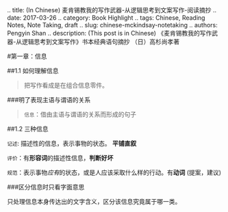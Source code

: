 .. title: (In Chinese) 麦肯锡教我的写作武器-从逻辑思考到文案写作-阅读摘抄
.. date: 2017-03-26
.. category: Book Highlight
.. tags: Chinese, Reading Notes, Note Taking, draft
.. slug: chinese-mckindsay-notetaking
.. authors: Pengyin Shan
.. description: (This post is in Chinese) 《麦肯锡教我的写作武器-从逻辑思考到文案写作》书本经典语句摘抄 （日）高杉尚孝著

#第一章：信息

##1.1 如何理解信息

>把写作看成是在组合信息零件。

###明了表现主语与谓语的关系

>`信息`：借由主语与谓语的关系而形成的句子

##1.2 三种信息

`记述`: 描述性的信息，表示事物的状态。 **平铺直叙**

`评价`：有**形容词**的描述性信息，**判断好坏**

`规范`：表示事物*应有*的状态，或是人应该采取什么样的行动。有**动词** (提案，建议)

###区分信息时只看字面意思

只处理信息本身传达出的文字含义，区分该信息究竟属于哪一类。